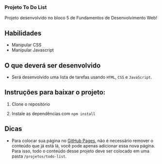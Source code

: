 ### Projeto To Do List
Projeto desenvolvido no bloco 5 de Fundamentos de Desenvolvimento Web!

## Habilidades

- Manipular CSS
- Manipular Javascript


## O que deverá ser desenvolvido

- Será desenvolvido uma lista de tarefas usando `HTML`, `CSS` e `JavaScript`.


## Instruções para baixar o projeto:

1. Clone o repositório

2. Instale as dependências com `npm install`


## Dicas

- Para colocar sua página no [GitHub Pages](https://pages.github.com/), não é necessário remover o conteúdo que já está lá, você pode apenas adicionar essa nova página. Para isso, todo o conteúdo desse projeto deve ser colocado em uma pasta `/projetos/todo-list`.
